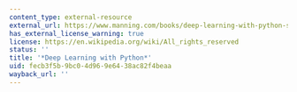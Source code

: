 ```yaml
---
content_type: external-resource
external_url: https://www.manning.com/books/deep-learning-with-python-second-edition
has_external_license_warning: true
license: https://en.wikipedia.org/wiki/All_rights_reserved
status: ''
title: '*Deep Learning with Python*'
uid: fecb3f5b-9bc0-4d96-9e64-38ac82f4beaa
wayback_url: ''
---
```

